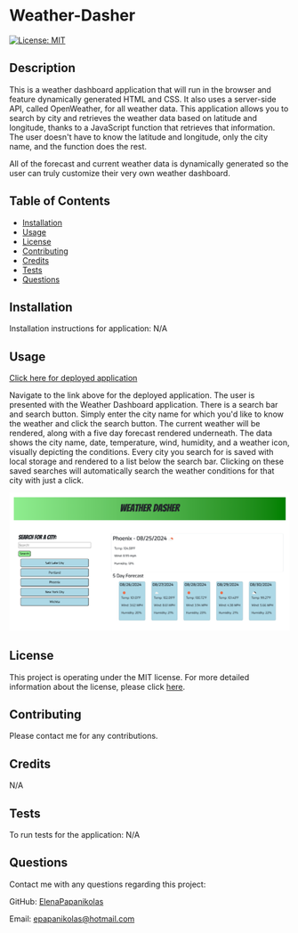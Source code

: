 
# Weather-Dasher
[![License: MIT](https://img.shields.io/badge/License-MIT-yellow.svg)](https://opensource.org/licenses/MIT)

## Description
This is a weather dashboard application that will run in the browser and feature dynamically generated HTML and CSS. It also uses a server-side API, called OpenWeather, for all weather data. This application allows you to search by city and retrieves the weather data based on latitude and longitude, thanks to a JavaScript function that retrieves that information. The user doesn't have to know the latitude and longitude, only the city name, and the function does the rest.

All of the forecast and current weather data is dynamically generated so the user can truly customize their very own weather dashboard.

## Table of Contents
* [Installation](#installation)
* [Usage](#usage)
* [License](#license)
* [Contributing](#contributing)
* [Credits](#credits)
* [Tests](#tests)
* [Questions](#questions)

## Installation
Installation instructions for application:
N/A

## Usage
[Click here for deployed application](https://elenapapanikolas.github.io/Weather-Dasher/)

Navigate to the link above for the deployed application. 
The user is presented with the Weather Dashboard application. There is a search bar and search button. Simply enter the city name for which you'd like to know the weather and click the search button. The current weather will be rendered, along with a five day forecast rendered underneath. The data shows the city name, date, temperature, wind, humidity, and a weather icon, visually depicting the conditions. Every city you search for is saved with local storage and rendered to a list below the search bar. Clicking on these saved searches will automatically search the weather conditions for that city with just a click.

![Weather Dasher Screenshot](./assets/images/weatherDasherScreenshot.png)

## License 
This project is operating under the MIT license. For more detailed information about the license, please click [here](https://opensource.org/licenses/MIT).

## Contributing 
Please contact me for any contributions.

## Credits
N/A

## Tests
To run tests for the application:
N/A

## Questions 
Contact me with any questions regarding this project:

GitHub: [ElenaPapanikolas](https://github.com/ElenaPapanikolas)

Email: epapanikolas@hotmail.com
